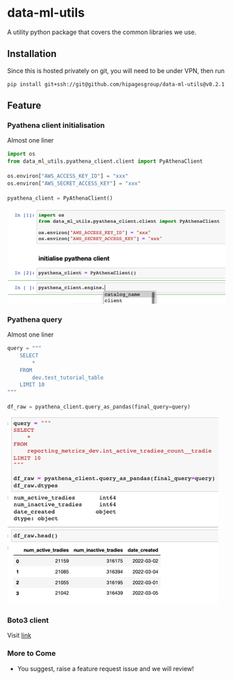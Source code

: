 # data-ml-utils
A utility python package that covers the common libraries we use.

## Installation
Since this is hosted privately on git, you will need to be under VPN, then run
```
pip install git+ssh://git@github.com/hipagesgroup/data-ml-utils@v0.2.1
```

## Feature
### Pyathena client initialisation
Almost one liner
```python
import os
from data_ml_utils.pyathena_client.client import PyAthenaClient

os.environ["AWS_ACCESS_KEY_ID"] = "xxx"
os.environ["AWS_SECRET_ACCESS_KEY"] = "xxx"

pyathena_client = PyAthenaClient()
```
![Pyathena client initialisation](docs/_static/initialise_pyathena_client.png)

### Pyathena query
Almost one liner
```python
query = """
    SELECT
        *
    FROM
        dev.test_tutorial_table
    LIMIT 10
"""

df_raw = pyathena_client.query_as_pandas(final_query=query)
```
![Pyathena query](docs/_static/query_pyathena_client.png)

### Boto3 client
Visit [link](https://data-ml-utils.readthedocs.io/en/latest/#client-boto3-and-botocore-sagemaker)

### More to Come
* You suggest, raise a feature request issue and we will review!
